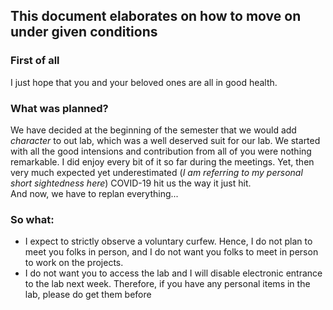 
## This document elaborates on how to move on under given conditions

### First of all
I just hope that you and your beloved ones are all in good health.

### What was planned?  
We have decided at the beginning of the semester that we would add _character_ to out lab, which was a well deserved suit for our lab.  We started with all the good intensions and contribution from all of you were nothing remarkable. I did enjoy every bit of it so far during the meetings.
Yet, then very much expected yet underestimated (_I am referring to my personal short sightedness here_) COVID-19 hit us the way it just hit.  
And now, we have to replan everything...

### So what:
- I expect to strictly observe a voluntary curfew. Hence, I do not plan to meet you folks in person, and I do not want you folks to meet in person to work on the projects.
- I do not want you to access the lab and I will disable electronic entrance to the lab next week. Therefore, if you have any personal items in the lab, please do get them before 
<!--stackedit_data:
eyJoaXN0b3J5IjpbNDM0MzY5MDQxLC04MDgwNTk0LDg5OTc0NV
19
-->